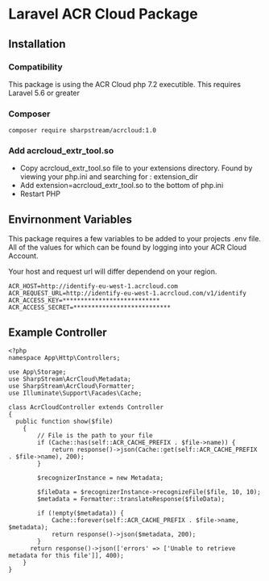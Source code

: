 # Laravel ACR Cloud Package

## Installation

### Compatibility

This package is using the ACR Cloud php 7.2 executible.
This requires Laravel 5.6 or greater

### Composer

```
composer require sharpstream/acrcloud:1.0
```

### Add acrcloud_extr_tool.so
* Copy acrcloud_extr_tool.so file to your extensions directory. Found by viewing your php.ini and searching for : extension_dir
* Add extension=acrcloud_extr_tool.so to the bottom of php.ini
* Restart PHP

## Envirnonment Variables
This package requires a few variables to be added to your projects .env file. All of the values for which can be found by logging into your ACR Cloud Account.

Your host and request url will differ dependend on your region.

```
ACR_HOST=http://identify-eu-west-1.acrcloud.com
ACR_REQUEST_URL=http://identify-eu-west-1.acrcloud.com/v1/identify
ACR_ACCESS_KEY=***************************
ACR_ACCESS_SECRET=***************************
```

## Example Controller

```
<?php
namespace App\Http\Controllers;

use App\Storage;
use SharpStream\AcrCloud\Metadata;
use SharpStream\AcrCloud\Formatter;
use Illuminate\Support\Facades\Cache;

class AcrCloudController extends Controller
{
  public function show($file)
    {
        // File is the path to your file
        if (Cache::has(self::ACR_CACHE_PREFIX . $file->name)) {
            return response()->json(Cache::get(self::ACR_CACHE_PREFIX . $file->name), 200);
        }
        
        $recognizerInstance = new Metadata;

        $fileData = $recognizerInstance->recognizeFile($file, 10, 10);
        $metadata = Formatter::translateResponse($fileData);

        if (!empty($metadata)) {
            Cache::forever(self::ACR_CACHE_PREFIX . $file->name, $metadata);
            return response()->json($metadata, 200);
        }
      return response()->json(['errors' => ['Unable to retrieve metadata for this file']], 400);
    }
}
```




